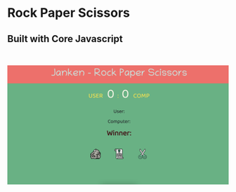 # Rock Paper Scissors

## Built with Core Javascript

<br>

!["rock_paper_scissors"](./Proj_Image/Project.png)